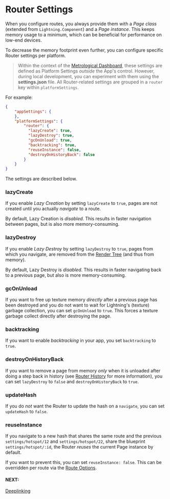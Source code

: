 # Router Settings

When you configure routes, you always provide them with a *Page class* (extended from `Lightning.Component`) and a *Page instance*.
This keeps memory usage to a minimum, which can be beneficial for performance on low-end devices.

To decrease the memory footprint even further, you can configure specific Router settings per platform.

> Within the context of the [Metrological Dashboard](http://dashboard.metrological.com/), these settings are defined as Platform Settings *outside* the App's control. However, during local development, you can experiment with them using the **settings.json** file. All Router-related settings are grouped in a `router` key within `platformSettings`.

For example:

```json
{
    "appSettings": {
    },
    "platformSettings": {
        "router": {
          "lazyCreate": true,
          "lazyDestroy": true,
          "gcOnUnload": true,
          "backtracking": true,
          "reuseInstance": false,
          "destroyOnHistoryBack": false
        }
    }
}
```

The settings are described below.

### lazyCreate

If you enable *Lazy Creation* by setting `lazyCreate` to `true`, pages are not created until you actually *navigate* to a route.

By default, Lazy Creation is *disabled*. This results in faster navigation between pages, but is also more memory-consuming.

### lazyDestroy

If you enable *Lazy Destroy* by setting `lazyDestroy` to `true`, pages from which you navigate, are removed from the [Render Tree](../../../lightning-core-reference/RenderEngine/RenderTree.md) (and thus from memory).

By default, Lazy Destroy is *disabled*. This results in faster navigating back to a previous page, but also is more memory-consuming.

### gcOnUnload

If you want to free up texture memory *directly* after a previous page has been destroyed and you do not want to wait for Lightning's (texture) garbage collection, you can set `gcOnUnload` to `true`. This forces a texture garbage collect directly after destroying the page.

### backtracking

If you want to enable *backtracking* in your app, you set `backtracking` to `true`.

### destroyOnHistoryBack

If you want to remove a page from memory *only* when it is unloaded after doing a step back in history  (see [Router History](history.md#back) for more information), you can set `lazyDestroy` to `false` and `destroyOnHistoryBack` to `true`.

### updateHash

If you do *not* want the Router to update the hash on a `navigate`, you can set `updateHash` to `false`.

### reuseInstance

If you navigate to a new hash that shares the same route and the previous `settings/hotspot/12` and `settings/hotspot/22`, share the blueprint `settings/hotspot/:id`, the Router *reuses* the current Page instance by default.

If you want to prevent this, you can set `reuseInstance: false`. This can be overridden per route via the [Route Options](configuration.md#route-options).

#### NEXT:
[Deeplinking](deeplinking.md)
